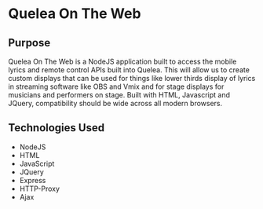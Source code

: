 # Quelea On The Web

## Purpose
Quelea On The Web is a NodeJS application built to access the mobile lyrics and remote control APIs built into Quelea. This will allow us to create custom displays that can be used for things like lower thirds display of lyrics in streaming software like OBS and Vmix and for stage displays for musicians and performers on stage. Built with HTML, Javascript and JQuery, compatibility should be wide across all modern browsers.

## Technologies Used
- NodeJS
- HTML
- JavaScript
- JQuery
- Express
- HTTP-Proxy
- Ajax